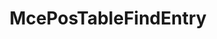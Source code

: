 ---
title: McePosTableFindEntry
type: lib
layout: function
description: |
  Search the next valid entry in a PosTable from a given Index.
tags: system
categories: examples
---